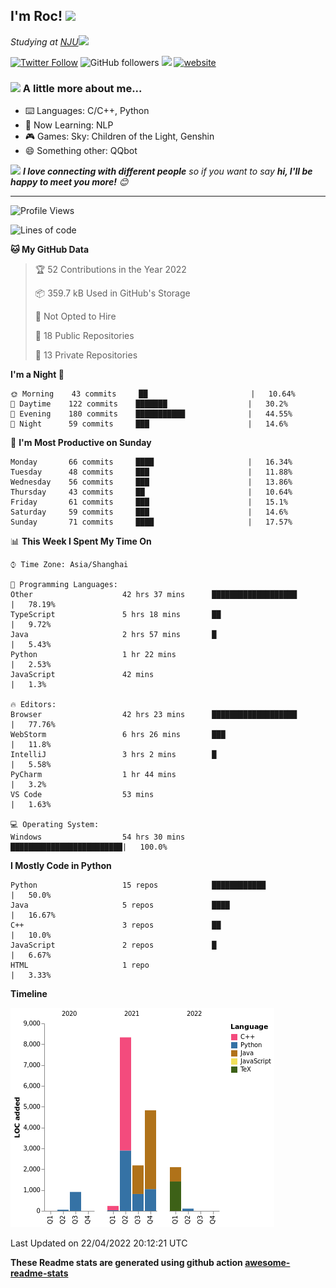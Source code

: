 <!-- <img align='right' src="https://media.giphy.com/media/M9gbBd9nbDrOTu1Mqx/giphy.gif" width="230"> -->
<h2>I'm Roc! <img src="https://media.giphy.com/media/12oufCB0MyZ1Go/giphy.gif" width="50"></h2>
<p><em>Studying at <a href="http://www.nju.edu.cn">NJU</a><img src="https://media.giphy.com/media/WUlplcMpOCEmTGBtBW/giphy.gif" width="50"> 
</em></p>

[![Twitter Follow](https://img.shields.io/twitter/follow/Roc78862980?label=Follow)](https://twitter.com/intent/follow?screen_name=Roc78862980)
![GitHub followers](https://img.shields.io/github/followers/roc136?label=Follow&style=social)
![](https://visitor-badge.glitch.me/badge?page_id=Roc136.Roc136)
[![website](https://img.shields.io/badge/Website-46a2f1.svg?&style=flat-square&logo=Google-Chrome&logoColor=white&link=https://blog.roc136.top)](https://blog.roc136.top)
<!-- ![Waka Readme](https://github.com/anmol098/anmol098/workflows/Waka%20Readme/badge.svg) -->
<!-- [![Linkedin: anmol](https://img.shields.io/badge/-anmol-blue?style=flat-square&logo=Linkedin&logoColor=white&link=https://www.linkedin.com/in/anmol-p-singh/)](https://www.linkedin.com/in/anmol-p-singh/) -->

### <img src="https://media.giphy.com/media/VgCDAzcKvsR6OM0uWg/giphy.gif" width="50"> A little more about me...  

- ⌨️ Languages: C/C++, Python
- 🌱 Now Learning: NLP
- 🎮 Games: Sky: Children of the Light, Genshin
- 😄 Something other: QQbot

<img src="https://media.giphy.com/media/LnQjpWaON8nhr21vNW/giphy.gif" width="60"> <em><b>I love connecting with different people</b> so if you want to say <b>hi, I'll be happy to meet you more!</b> 😊</em>

---
<!--START_SECTION:waka-->
![Profile Views](http://img.shields.io/badge/Profile%20Views-8-blue)

![Lines of code](https://img.shields.io/badge/From%20Hello%20World%20I%27ve%20Written-19%20Thousand%20lines%20of%20code-blue)

**🐱 My GitHub Data** 

> 🏆 52 Contributions in the Year 2022
 > 
> 📦 359.7 kB Used in GitHub's Storage 
 > 
> 🚫 Not Opted to Hire
 > 
> 📜 18 Public Repositories 
 > 
> 🔑 13 Private Repositories  
 > 
**I'm a Night 🦉** 

```text
🌞 Morning    43 commits     ██                       |   10.64% 
🌆 Daytime    122 commits    ███████                  |   30.2% 
🌃 Evening    180 commits    ███████████              |   44.55% 
🌙 Night      59 commits     ███                      |   14.6%

```
📅 **I'm Most Productive on Sunday** 

```text
Monday       66 commits     ████                     |   16.34% 
Tuesday      48 commits     ███                      |   11.88% 
Wednesday    56 commits     ███                      |   13.86% 
Thursday     43 commits     ██                       |   10.64% 
Friday       61 commits     ███                      |   15.1% 
Saturday     59 commits     ███                      |   14.6% 
Sunday       71 commits     ████                     |   17.57%

```


📊 **This Week I Spent My Time On** 

```text
⌚︎ Time Zone: Asia/Shanghai

💬 Programming Languages: 
Other                    42 hrs 37 mins      ███████████████████      |   78.19% 
TypeScript               5 hrs 18 mins       ██                       |   9.72% 
Java                     2 hrs 57 mins       █                        |   5.43% 
Python                   1 hr 22 mins                                 |   2.53% 
JavaScript               42 mins                                      |   1.3%

🔥 Editors: 
Browser                  42 hrs 23 mins      ███████████████████      |   77.76% 
WebStorm                 6 hrs 26 mins       ███                      |   11.8% 
IntelliJ                 3 hrs 2 mins        █                        |   5.58% 
PyCharm                  1 hr 44 mins                                 |   3.2% 
VS Code                  53 mins                                      |   1.63%

💻 Operating System: 
Windows                  54 hrs 30 mins      █████████████████████████|   100.0%

```

**I Mostly Code in Python** 

```text
Python                   15 repos            ████████████             |   50.0% 
Java                     5 repos             ████                     |   16.67% 
C++                      3 repos             ██                       |   10.0% 
JavaScript               2 repos             █                        |   6.67% 
HTML                     1 repo                                       |   3.33%

```


**Timeline**

![Chart not found](https://raw.githubusercontent.com/Roc136/Roc136/master/charts/bar_graph.png) 


 Last Updated on 22/04/2022 20:12:21 UTC
<!--END_SECTION:waka-->

**These Readme stats are generated using github action [awesome-readme-stats](https://github.com/Roc136/waka-readme-stats)**
